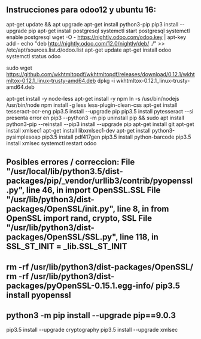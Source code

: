 Instrucciones para odoo12 y ubuntu 16:
---
apt-get update && apt upgrade
apt-get install python3-pip
pip3 install --upgrade pip
apt-get install postgresql
systemctl start postgresql
systemctl enable postgresql
wget -O - https://nightly.odoo.com/odoo.key | apt-key add -
echo "deb http://nightly.odoo.com/12.0/nightly/deb/ ./" >> /etc/apt/sources.list.d/odoo.list
apt-get update
apt-get install odoo
systemctl status odoo

sudo wget https://github.com/wkhtmltopdf/wkhtmltopdf/releases/download/0.12.1/wkhtmltox-0.12.1_linux-trusty-amd64.deb
dpkg -i wkhtmltox-0.12.1_linux-trusty-amd64.deb 

apt-get install -y node-less
apt-get install -y npm
ln -s /usr/bin/nodejs /usr/bin/node
npm install -g less less-plugin-clean-css
apt-get install tesseract-ocr-eng
pip3.5 install --upgrade pip
pip3.5 install pytesseract
--si presenta error en pip3
--python3 -m pip uninstall pip && sudo apt install python3-pip --reinstall
--pip3 install --upgrade pip
apt-get install git
apt-get install xmlsec1
apt-get install libxmlsec1-dev 
apt-get install python3-pysimplesoap
pip3.5 install pdf417gen
pip3.5 install python-barcode
pip3.5 install xmlsec
systemctl restart odoo

Posibles errores / correccion:
File "/usr/local/lib/python3.5/dist-packages/pip/_vendor/urllib3/contrib/pyopenssl.py", line 46, in <module>
    import OpenSSL.SSL
  File "/usr/lib/python3/dist-packages/OpenSSL/__init__.py", line 8, in <module>
    from OpenSSL import rand, crypto, SSL
  File "/usr/lib/python3/dist-packages/OpenSSL/SSL.py", line 118, in <module>
    SSL_ST_INIT = _lib.SSL_ST_INIT
-----
rm -rf /usr/lib/python3/dist-packages/OpenSSL/
rm -rf /usr/lib/python3/dist-packages/pyOpenSSL-0.15.1.egg-info/
pip3.5 install  pyopenssl
-----------
python3 -m pip install --upgrade pip==9.0.3
------------------
pip3.5 install --upgrade cryptography
pip3.5 install --upgrade xmlsec

